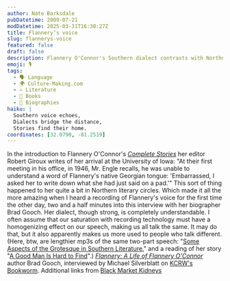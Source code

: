 ```yaml
---
author: Nate Barksdale
pubDatetime: 2009-07-21
modDatetime: 2025-03-31T16:30:27Z
title: Flannery’s voice
slug: flannerys-voice
featured: false
draft: false
description: Flannery O'Connor's Southern dialect contrasts with Northern literary circles, revealing insights about language and identity in American literature.
emoji: 🎙️
tags:
  - 🗣️ Language
  - 🌍 Culture-Making.com
  - ✍️ Literature
  - 📖 Books
  - 📖 Biographies
haiku: |
  Southern voice echoes,  
  Dialects bridge the distance,  
  Stories find their home.
coordinates: [32.0790, -81.2519]
---
```


In the introduction to Flannery O'Connor's _[Complete Stories](https://www.google.com/search?q=%22Complete%20Stories%22%20amazon.com)_ her editor Robert Giroux writes of her arrival at the University of Iowa: "At their first meeting in his office, in 1946, Mr. Engle recalls, he was unable to understand a word of Flannery's native Georgian tongue: 'Embarrassed, I asked her to write down what she had just said on a pad.'" This sort of thing happened to her quite a bit in Northern literary circles. Which made it all the more amazing when I heard a recording of Flannery's voice for the first time the other day, two and a half minutes into this interview with her biographer Brad Gooch. Her dialect, though strong, is completely understandable. I often assume that our saturation with recording technology must have a homogenizing effect on our speech, making us all talk the same. It may do that, but it also apparently makes us more used to people who talk different. (Here, btw, are lengthier mp3s of the same two-part speech: "[Some Aspects of the Grotesque in Southern Literature](https://www.google.com/search?q=%22Some%20Aspects%20of%20the%20Grotesque%20in%20Southern%20Literature%22%20blackmarketkidneys.com)," and a reading of her story "[A Good Man Is Hard to Find](http://web.archive.org/web/20120117080133/http://blackmarketkidneys.com/blog/wp-content/uploads/2009/02/a_good_man_is_hard_to_find.mp3)".)
[_Flannery: A Life of Flannery O'Connor_](https://www.google.com/search?q=%22_Flannery%3A%20A%20Life%20of%20Flannery%20O%27Connor_%22%20amazon.com) author Brad Gooch, interviewed by Michael Silverblatt on [KCRW's Bookworm](http://www.kcrw.com/etc/programs/bw). Additional links from [Black Market Kidneys](http://web.archive.org/web/20120510201356/http://blackmarketkidneys.com:80/blog/2009/02/02/flannery-oconnor-audio/)
